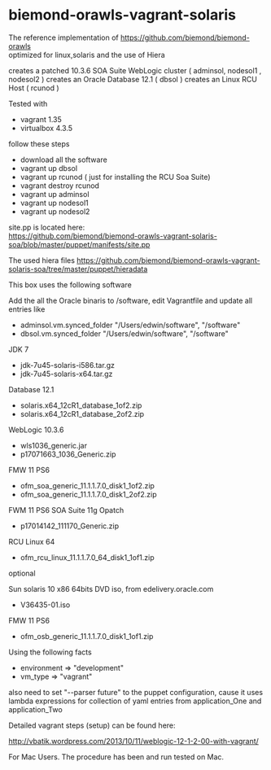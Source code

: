 biemond-orawls-vagrant-solaris
==============================

The reference implementation of https://github.com/biemond/biemond-orawls  
optimized for linux,solaris and the use of Hiera  

creates a patched 10.3.6 SOA Suite WebLogic cluster ( adminsol, nodesol1 , nodesol2 )
creates an Oracle Database 12.1 ( dbsol )
creates an Linux RCU Host ( rcunod )

Tested with 
- vagrant 1.35
- virtualbox 4.3.5

follow these steps
- download all the software
- vagrant up dbsol
- vagrant up rcunod ( just for installing the RCU Soa Suite)
- vagrant destroy rcunod
- vagrant up adminsol
- vagrant up nodesol1
- vagrant up nodesol2

site.pp is located here:  
https://github.com/biemond/biemond-orawls-vagrant-solaris-soa/blob/master/puppet/manifests/site.pp  

The used hiera files https://github.com/biemond/biemond-orawls-vagrant-solaris-soa/tree/master/puppet/hieradata

This box uses the following software

Add the all the Oracle binaris to /software, edit Vagrantfile and update all entries like
- adminsol.vm.synced_folder "/Users/edwin/software", "/software"
- dbsol.vm.synced_folder "/Users/edwin/software", "/software"



JDK 7
- jdk-7u45-solaris-i586.tar.gz
- jdk-7u45-solaris-x64.tar.gz

Database 12.1
- solaris.x64_12cR1_database_1of2.zip
- solaris.x64_12cR1_database_2of2.zip

WebLogic 10.3.6
- wls1036_generic.jar
- p17071663_1036_Generic.zip

FMW 11 PS6
- ofm_soa_generic_11.1.1.7.0_disk1_1of2.zip
- ofm_soa_generic_11.1.1.7.0_disk1_2of2.zip

FWM 11 PS6 SOA Suite 11g Opatch
- p17014142_111170_Generic.zip

RCU Linux 64
- ofm_rcu_linux_11.1.1.7.0_64_disk1_1of1.zip

optional

Sun solaris 10 x86 64bits DVD iso, from edelivery.oracle.com
- V36435-01.iso

FMW 11 PS6
- ofm_osb_generic_11.1.1.7.0_disk1_1of1.zip

Using the following facts

- environment => "development"
- vm_type     => "vagrant"

also need to set "--parser future" to the puppet configuration, cause it uses lambda expressions for collection of yaml entries from application_One and application_Two

Detailed vagrant steps (setup) can be found here:

http://vbatik.wordpress.com/2013/10/11/weblogic-12-1-2-00-with-vagrant/

For Mac Users.  The procedure has been and run tested on Mac.
